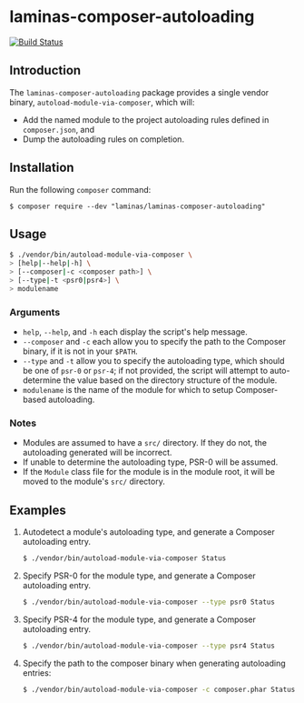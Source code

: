 laminas-composer-autoloading
=======================

[![Build Status](https://travis-ci.org/laminas/laminas-composer-autoloading.png)](https://travis-ci.org/laminas/laminas-composer-autoloading)

Introduction
------------

The `laminas-composer-autoloading` package provides a single vendor binary,
`autoload-module-via-composer`, which will:

- Add the named module to the project autoloading rules defined in
  `composer.json`, and
- Dump the autoloading rules on completion.

Installation
------------

Run the following `composer` command:

```console
$ composer require --dev "laminas/laminas-composer-autoloading"
```

Usage
-----

```bash
$ ./vendor/bin/autoload-module-via-composer \
> [help|--help|-h] \
> [--composer|-c <composer path>] \
> [--type|-t <psr0|psr4>] \
> modulename
```

### Arguments

- `help`, `--help`, and `-h` each display the script's help message.
- `--composer` and `-c` each allow you to specify the path to the Composer
  binary, if it is not in your `$PATH`.
- `--type` and `-t` allow you to specify the autoloading type, which should be
  one of `psr-0` or `psr-4`; if not provided, the script will attempt to
  auto-determine the value based on the directory structure of the module.
- `modulename` is the name of the module for which to setup Composer-based
  autoloading.

### Notes

- Modules are assumed to have a `src/` directory. If they do not, the
  autoloading generated will be incorrect.
- If unable to determine the autoloading type, PSR-0 will be assumed.
- If the `Module` class file for the module is in the module root, it will be
  moved to the module's `src/` directory.

Examples
--------

1. Autodetect a module's autoloading type, and generate a Composer autoloading
   entry.

   ```bash
   $ ./vendor/bin/autoload-module-via-composer Status
   ```

1. Specify PSR-0 for the module type, and generate a Composer autoloading
   entry.

   ```bash
   $ ./vendor/bin/autoload-module-via-composer --type psr0 Status
   ```

1. Specify PSR-4 for the module type, and generate a Composer autoloading
   entry.

   ```bash
   $ ./vendor/bin/autoload-module-via-composer --type psr4 Status
   ```

1. Specify the path to the composer binary when generating autoloading entries:

   ```bash
   $ ./vendor/bin/autoload-module-via-composer -c composer.phar Status
   ```
